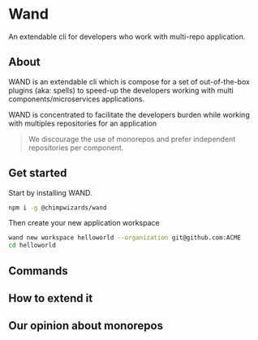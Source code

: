 # Wand

An extendable cli for developers who work with multi-repo application. 

## About

WAND is an extendable cli which is compose for a set of out-of-the-box plugins (aka: spells)  to speed-up the developers working with multi components/microservices applications.

WAND is concentrated to facilitate the developers burden while working with multiples repositories for an application

>We discourage the use of monorepos and prefer independent repositories per component.

## Get started

Start by installing WAND.

```sh
npm i -g @chimpwizards/wand
```

Then create your new application workspace

```sh
wand new workspace helloworld --organization git@github.com:ACME
cd helloworld
```

## Commands

## How to extend it

## Our opinion about monorepos